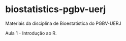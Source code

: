 # biostatistics-pgbv-uerj
Materiais da disciplina de Bioestatística do PGBV-UERJ 

Aula 1 - Introdução ao R.